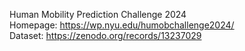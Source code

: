Human Mobility Prediction Challenge 2024  
Homepage: https://wp.nyu.edu/humobchallenge2024/  
Dataset: https://zenodo.org/records/13237029  
